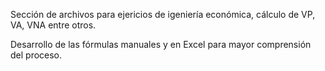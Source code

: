 Sección de archivos para ejericios de igeniería económica, cálculo de VP, VA, VNA entre otros.

Desarrollo de las fórmulas manuales y en Excel para mayor comprensión del proceso.
